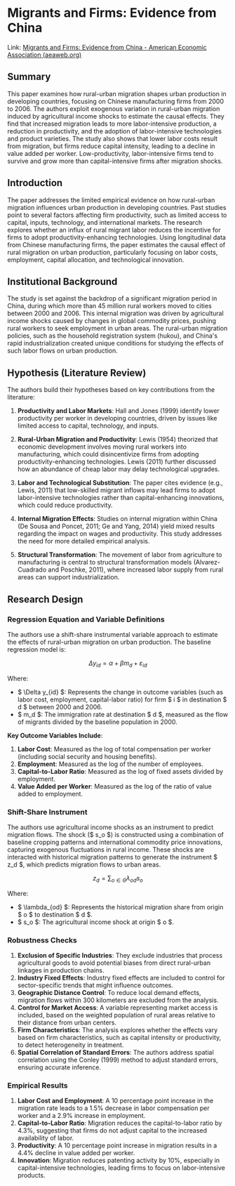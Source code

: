 # Migrants and Firms: Evidence from China

Link: [Migrants and Firms: Evidence from China - American Economic Association (aeaweb.org)](https://www.aeaweb.org/articles?id=10.1257/aer.20191234)

## Summary

This paper examines how rural-urban migration shapes urban production in developing countries, focusing on Chinese manufacturing firms from 2000 to 2006. The authors exploit exogenous variation in rural-urban migration induced by agricultural income shocks to estimate the causal effects. They find that increased migration leads to more labor-intensive production, a reduction in productivity, and the adoption of labor-intensive technologies and product varieties. The study also shows that lower labor costs result from migration, but firms reduce capital intensity, leading to a decline in value added per worker. Low-productivity, labor-intensive firms tend to survive and grow more than capital-intensive firms after migration shocks.

## Introduction
The paper addresses the limited empirical evidence on how rural-urban migration influences urban production in developing countries. Past studies point to several factors affecting firm productivity, such as limited access to capital, inputs, technology, and international markets. The research explores whether an influx of rural migrant labor reduces the incentive for firms to adopt productivity-enhancing technologies. Using longitudinal data from Chinese manufacturing firms, the paper estimates the causal effect of rural migration on urban production, particularly focusing on labor costs, employment, capital allocation, and technological innovation.

## Institutional Background
The study is set against the backdrop of a significant migration period in China, during which more than 45 million rural workers moved to cities between 2000 and 2006. This internal migration was driven by agricultural income shocks caused by changes in global commodity prices, pushing rural workers to seek employment in urban areas. The rural-urban migration policies, such as the household registration system (hukou), and China's rapid industrialization created unique conditions for studying the effects of such labor flows on urban production.

## Hypothesis (Literature Review)
The authors build their hypotheses based on key contributions from the literature:

1. **Productivity and Labor Markets**: Hall and Jones (1999) identify lower productivity per worker in developing countries, driven by issues like limited access to capital, technology, and inputs.
   
2. **Rural-Urban Migration and Productivity**: Lewis (1954) theorized that economic development involves moving rural workers into manufacturing, which could disincentivize firms from adopting productivity-enhancing technologies. Lewis (2011) further discussed how an abundance of cheap labor may delay technological upgrades.
   
3. **Labor and Technological Substitution**: The paper cites evidence (e.g., Lewis, 2011) that low-skilled migrant inflows may lead firms to adopt labor-intensive technologies rather than capital-enhancing innovations, which could reduce productivity.
   
4. **Internal Migration Effects**: Studies on internal migration within China (De Sousa and Poncet, 2011; Ge and Yang, 2014) yield mixed results regarding the impact on wages and productivity. This study addresses the need for more detailed empirical analysis.
   
5. **Structural Transformation**: The movement of labor from agriculture to manufacturing is central to structural transformation models (Alvarez-Cuadrado and Poschke, 2011), where increased labor supply from rural areas can support industrialization.

## Research Design

### Regression Equation and Variable Definitions
The authors use a shift-share instrumental variable approach to estimate the effects of rural-urban migration on urban production. The baseline regression model is:

$$
\Delta y_{id} = \alpha + \beta m_d + \varepsilon_{id}
$$

Where:
- $ \Delta y_{id} $: Represents the change in outcome variables (such as labor cost, employment, capital-labor ratio) for firm $ i $ in destination $ d $ between 2000 and 2006.
- $ m_d $: The immigration rate at destination $ d $, measured as the flow of migrants divided by the baseline population in 2000.

**Key Outcome Variables Include**:
1. **Labor Cost**: Measured as the log of total compensation per worker (including social security and housing benefits).
2. **Employment**: Measured as the log of the number of employees.
3. **Capital-to-Labor Ratio**: Measured as the log of fixed assets divided by employment.
4. **Value Added per Worker**: Measured as the log of the ratio of value added to employment.

### Shift-Share Instrument
The authors use agricultural income shocks as an instrument to predict migration flows. The shock ($ s_o $) is constructed using a combination of baseline cropping patterns and international commodity price innovations, capturing exogenous fluctuations in rural income. These shocks are interacted with historical migration patterns to generate the instrument $ z_d $, which predicts migration flows to urban areas.

$$
z_d = \sum_{o \in \Theta} \lambda_{od} s_o
$$

Where:
- $ \lambda_{od} $: Represents the historical migration share from origin $ o $ to destination $ d $.
- $ s_o $: The agricultural income shock at origin $ o $.

### Robustness Checks

1. **Exclusion of Specific Industries**: They exclude industries that process agricultural goods to avoid potential biases from direct rural-urban linkages in production chains.
2. **Industry Fixed Effects**: Industry fixed effects are included to control for sector-specific trends that might influence outcomes.
3. **Geographic Distance Control**: To reduce local demand effects, migration flows within 300 kilometers are excluded from the analysis.
4. **Control for Market Access**: A variable representing market access is included, based on the weighted population of rural areas relative to their distance from urban centers.
5. **Firm Characteristics**: The analysis explores whether the effects vary based on firm characteristics, such as capital intensity or productivity, to detect heterogeneity in treatment.
6. **Spatial Correlation of Standard Errors**: The authors address spatial correlation using the Conley (1999) method to adjust standard errors, ensuring accurate inference.

### Empirical Results

1. **Labor Cost and Employment**: A 10 percentage point increase in the migration rate leads to a 1.5% decrease in labor compensation per worker and a 2.9% increase in employment.
2. **Capital-to-Labor Ratio**: Migration reduces the capital-to-labor ratio by 4.3%, suggesting that firms do not adjust capital to the increased availability of labor.
3. **Productivity**: A 10 percentage point increase in migration results in a 4.4% decline in value added per worker.
4. **Innovation**: Migration reduces patenting activity by 10%, especially in capital-intensive technologies, leading firms to focus on labor-intensive products.
